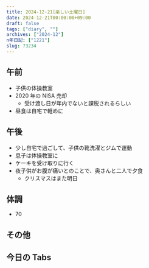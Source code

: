 ```yaml
---
title: 2024-12-21[楽しい土曜日]
date: 2024-12-21T00:00:00+09:00
draft: false
tags: ["diary", ""]
archives: ["2024-12"]
n年日記: ["1221"]
slug: 73234
---
```


## 午前

- 子供の体操教室
- 2020 年の NISA 売却
  - 受け渡し日が年内でないと課税されるらしい
- 昼食は自宅で軽めに

## 午後

- 少し自宅で過ごして、子供の靴洗濯とジムで運動
- 息子は体操教室に
- ケーキを受け取りに行く
- 夜子供がお腹が痛いとのことで、奥さんと二人で夕食
  - クリスマスはまた明日

## 体調

- 70

## その他

## 今日の Tabs
